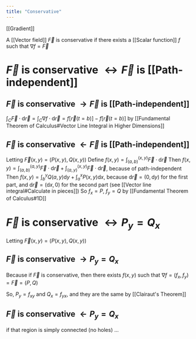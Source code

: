 ```yaml
---
title: "Conservative"
---
```

[[Gradient]]

A [[Vector field]] $\vec{F}$ is conservative if there exists a [[Scalar function]] $f$ such that  $\nabla f = \vec{F}$
# $\vec{F}$ is conservative $\leftrightarrow \vec{F}$ is [[Path-independent]]
## $\vec{F}$ is conservative $\rightarrow \vec{F}$ is [[Path-independent]]
$\int_{C} \vec{F} \cdot \mathrm{d} \vec{r}=\int_{C} \nabla f \cdot \mathrm{d} \vec{r}=f[\vec{r}(t=b)]-f[\vec{r}(t=b)]$ by [[Fundamental Theorem of Calculus#Vector Line Integral in Higher Dimensions]]
## $\vec{F}$ is conservative $\leftarrow \vec{F}$ is [[Path-independent]]
Letting $\vec{F}(x,y)=(P(x,y),Q(x,y))$
Define $f(x, y)=\int_{(a, b)}^{(x, y)} \vec{F} \cdot \mathrm{d} \vec{r}$
Then $f(x, y)=\int_{(a,b)}^{(a,y)} \vec{F} \cdot \mathrm{d} \vec{r}+\int_{(a,y)}^{(x,y)} \vec{F} \cdot \mathrm{d} \vec{r}$, because of path-independent
Then $f(x,y)=\int_{b}^{y} Q(a,y) \mathrm{d}y+\int_{a}^{x} P(x,y)\mathrm{d}x$, because $\mathrm{d}\vec{r}=(0,\mathrm{d}y)$ for the first part, and $\mathrm{d}\vec{r}=(\mathrm{d}x,0)$ for the second part (see [[Vector line integral#Calculate in pieces]])
So $f_{x}=P$, $f_{y}=Q$ by [[Fundamental Theorem of Calculus#1D]]



# $\vec{F}$ is conservative $\leftrightarrow P_{y}=Q_{x}$
Letting $\vec{F}(x,y)=(P(x,y),Q(x,y))$

## $\vec{F}$ is conservative $\rightarrow P_{y}=Q_{x}$
Because if $\vec{F}$ is conservative, then there exists $f(x,y)$ such that $\nabla{f}=(f_{x}, f_{y})=\vec{F}=(P,Q)$

So, $P_{y}=f_{xy}$ and $Q_{x}=f_{yx}$, and they are the same by [[Clairaut's Theorem]]
## $\vec{F}$ is conservative $\leftarrow P_{y}=Q_{x}$
if that region is simply connected (no holes) ...